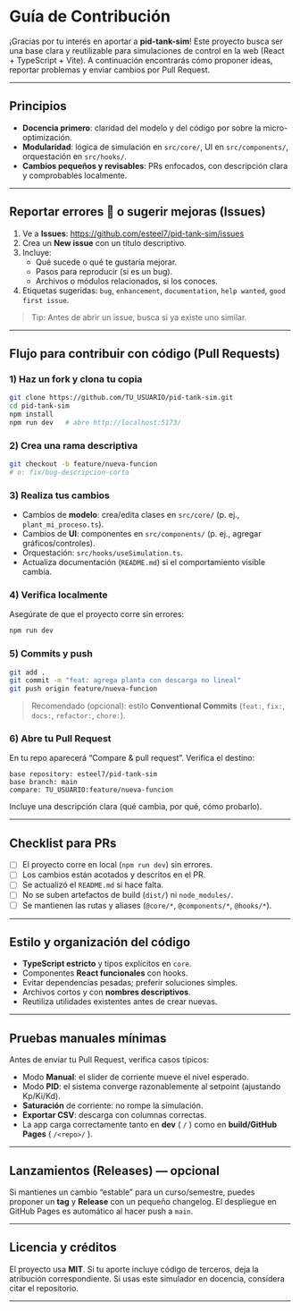 # Guía de Contribución

¡Gracias por tu interés en aportar a **pid-tank-sim**! Este proyecto busca ser una base clara y reutilizable para simulaciones de control en la web (React + TypeScript + Vite). A continuación encontrarás cómo proponer ideas, reportar problemas y enviar cambios por Pull Request.

---

## Principios

- **Docencia primero**: claridad del modelo y del código por sobre la micro-optimización.
- **Modularidad**: lógica de simulación en `src/core/`, UI en `src/components/`, orquestación en `src/hooks/`.
- **Cambios pequeños y revisables**: PRs enfocados, con descripción clara y comprobables localmente.

---

## Reportar errores 🐞 o sugerir mejoras (Issues)

1. Ve a **Issues**: https://github.com/esteel7/pid-tank-sim/issues
2. Crea un **New issue** con un título descriptivo.
3. Incluye:
   - Qué sucede o qué te gustaría mejorar.
   - Pasos para reproducir (si es un bug).
   - Archivos o módulos relacionados, si los conoces.
4. Etiquetas sugeridas: `bug`, `enhancement`, `documentation`, `help wanted`, `good first issue`.

> Tip: Antes de abrir un issue, busca si ya existe uno similar.

---

## Flujo para contribuir con código (Pull Requests)

### 1) Haz un fork y clona tu copia

```bash
git clone https://github.com/TU_USUARIO/pid-tank-sim.git
cd pid-tank-sim
npm install
npm run dev   # abre http://localhost:5173/
```

### 2) Crea una rama descriptiva

```bash
git checkout -b feature/nueva-funcion
# o: fix/bug-descripcion-corta
```

### 3) Realiza tus cambios

- Cambios de **modelo**: crea/edita clases en `src/core/` (p. ej., `plant_mi_proceso.ts`).
- Cambios de **UI**: componentes en `src/components/` (p. ej., agregar gráficos/controles).
- Orquestación: `src/hooks/useSimulation.ts`.
- Actualiza documentación (`README.md`) si el comportamiento visible cambia.

### 4) Verifica localmente

Asegúrate de que el proyecto corre sin errores:

```bash
npm run dev
```

### 5) Commits y push

```bash
git add .
git commit -m "feat: agrega planta con descarga no lineal"
git push origin feature/nueva-funcion
```

> Recomendado (opcional): estilo **Conventional Commits** (`feat:`, `fix:`, `docs:`, `refactor:`, `chore:`).

### 6) Abre tu Pull Request

En tu repo aparecerá “Compare & pull request”. Verifica el destino:

```
base repository: esteel7/pid-tank-sim
base branch: main
compare: TU_USUARIO:feature/nueva-funcion
```

Incluye una descripción clara (qué cambia, por qué, cómo probarlo).

---

##  Checklist para PRs

- [ ] El proyecto corre en local (`npm run dev`) sin errores.
- [ ] Los cambios están acotados y descritos en el PR.
- [ ] Se actualizó el `README.md` si hace falta.
- [ ] No se suben artefactos de build (`dist/`) ni `node_modules/`.
- [ ] Se mantienen las rutas y aliases (`@core/*`, `@components/*`, `@hooks/*`).

---

##  Estilo y organización del código

- **TypeScript estricto** y tipos explícitos en `core`.
- Componentes **React funcionales** con hooks.
- Evitar dependencias pesadas; preferir soluciones simples.
- Archivos cortos y con **nombres descriptivos**.
- Reutiliza utilidades existentes antes de crear nuevas.

---

## Pruebas manuales mínimas

Antes de enviar tu Pull Request, verifica casos típicos:

- Modo **Manual**: el slider de corriente mueve el nivel esperado.
- Modo **PID**: el sistema converge razonablemente al setpoint (ajustando Kp/Ki/Kd).
- **Saturación** de corriente: no rompe la simulación.
- **Exportar CSV**: descarga con columnas correctas.
- La app carga correctamente tanto en **dev** ( `/` ) como en **build/GitHub Pages** ( `/<repo>/` ).

---

## Lanzamientos (Releases) — opcional

Si mantienes un cambio “estable” para un curso/semestre, puedes proponer un **tag** y **Release** con un pequeño changelog. El despliegue en GitHub Pages es automático al hacer push a `main`.

---

## Licencia y créditos

El proyecto usa **MIT**. Si tu aporte incluye código de terceros, deja la atribución correspondiente. Si usas este simulador en docencia, considera citar el repositorio.

---

